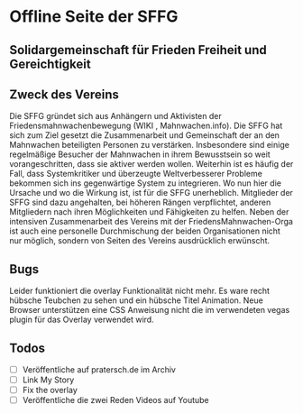 # Offline Seite der SFFG

## Solidargemeinschaft für Frieden Freiheit und Gereichtigkeit

## Zweck des Vereins

Die SFFG gründet sich aus Anhängern und Aktivisten der Friedensmahnwachenbewegung (WIKI , Mahnwachen.info). Die SFFG hat sich zum Ziel gesetzt die Zusammenarbeit und Gemeinschaft der an den Mahnwachen beteiligten Personen zu verstärken. Insbesondere sind einige regelmäßige Besucher der Mahnwachen in ihrem Bewusstsein so weit vorangeschritten, dass sie aktiver werden wollen. Weiterhin ist es häufig der Fall, dass Systemkritiker und überzeugte Weltverbesserer Probleme bekommen sich ins gegenwärtige System zu integrieren. Wo nun hier die Ursache und wo die Wirkung ist, ist für die SFFG unerheblich. Mitglieder der SFFG sind dazu angehalten, bei höheren Rängen verpflichtet, anderen Mitgliedern nach ihren Möglichkeiten und Fähigkeiten zu helfen. Neben der intensiven Zusammenarbeit des Vereins mit der FriedensMahnwachen-Orga ist auch eine personelle Durchmischung der beiden Organisationen nicht nur möglich, sondern von Seiten des Vereins ausdrücklich erwünscht.

## Bugs

Leider funktioniert die overlay Funktionalität nicht mehr. Es ware recht hübsche Teubchen zu sehen und ein hübsche Titel Animation. Neue Browser unterstützen eine CSS Anweisung nicht die im verwendeten vegas plugin für das Overlay verwendet wird.

## Todos

- [ ] Veröffentliche auf pratersch.de im Archiv
- [ ] Link My Story
- [ ] Fix the overlay
- [ ] Veröffentliche die zwei Reden Videos auf Youtube